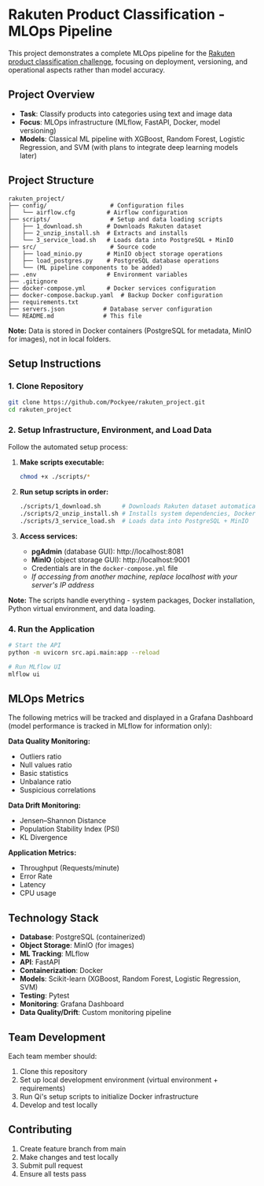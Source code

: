 # Rakuten Product Classification - MLOps Pipeline

This project demonstrates a complete MLOps pipeline for the [Rakuten product classification challenge](https://challengedata.ens.fr/participants/challenges/35/), focusing on deployment, versioning, and operational aspects rather than model accuracy.

## Project Overview

- **Task**: Classify products into categories using text and image data
- **Focus**: MLOps infrastructure (MLflow, FastAPI, Docker, model versioning)
- **Models**: Classical ML pipeline with XGBoost, Random Forest, Logistic Regression, and SVM (with plans to integrate deep learning models later)

## Project Structure

```
rakuten_project/
├── config/                  # Configuration files
│   └── airflow.cfg         # Airflow configuration
├── scripts/                 # Setup and data loading scripts
│   ├── 1_download.sh       # Downloads Rakuten dataset
│   ├── 2_unzip_install.sh  # Extracts and installs
│   └── 3_service_load.sh   # Loads data into PostgreSQL + MinIO
├── src/                     # Source code
│   ├── load_minio.py       # MinIO object storage operations
│   ├── load_postgres.py    # PostgreSQL database operations
│   └── (ML pipeline components to be added)
├── .env                    # Environment variables
├── .gitignore
├── docker-compose.yml      # Docker services configuration
├── docker-compose.backup.yaml  # Backup Docker configuration
├── requirements.txt
├── servers.json           # Database server configuration
└── README.md              # This file
```

**Note:** Data is stored in Docker containers (PostgreSQL for metadata, MinIO for images), not in local folders.

## Setup Instructions

### 1. Clone Repository
```bash
git clone https://github.com/Pockyee/rakuten_project.git
cd rakuten_project
```

### 2. Setup Infrastructure, Environment, and Load Data
Follow the automated setup process:

1. **Make scripts executable:**
   ```bash
   chmod +x ./scripts/*
   ```

2. **Run setup scripts in order:**
   ```bash
   ./scripts/1_download.sh      # Downloads Rakuten dataset automatically
   ./scripts/2_unzip_install.sh # Installs system dependencies, Docker, creates venv, installs Python packages
   ./scripts/3_service_load.sh  # Loads data into PostgreSQL + MinIO
   ```

3. **Access services:**
   - **pgAdmin** (database GUI): http://localhost:8081
   - **MinIO** (object storage GUI): http://localhost:9001
   - Credentials are in the `docker-compose.yml` file
   - *If accessing from another machine, replace localhost with your server's IP address*

**Note:** The scripts handle everything - system packages, Docker installation, Python virtual environment, and data loading.

### 4. Run the Application
```bash
# Start the API
python -m uvicorn src.api.main:app --reload

# Run MLflow UI
mlflow ui
```

## MLOps Metrics

The following metrics will be tracked and displayed in a Grafana Dashboard (model performance is tracked in MLflow for information only):

**Data Quality Monitoring:**
- Outliers ratio
- Null values ratio  
- Basic statistics
- Unbalance ratio
- Suspicious correlations

**Data Drift Monitoring:**
- Jensen–Shannon Distance
- Population Stability Index (PSI)
- KL Divergence

**Application Metrics:**
- Throughput (Requests/minute)
- Error Rate
- Latency
- CPU usage

## Technology Stack

- **Database**: PostgreSQL (containerized)
- **Object Storage**: MinIO (for images)
- **ML Tracking**: MLflow
- **API**: FastAPI
- **Containerization**: Docker
- **Models**: Scikit-learn (XGBoost, Random Forest, Logistic Regression, SVM)
- **Testing**: Pytest
- **Monitoring**: Grafana Dashboard
- **Data Quality/Drift**: Custom monitoring pipeline

## Team Development

Each team member should:
1. Clone this repository
2. Set up local development environment (virtual environment + requirements)
3. Run Qi's setup scripts to initialize Docker infrastructure
4. Develop and test locally

## Contributing

1. Create feature branch from main
2. Make changes and test locally
3. Submit pull request
4. Ensure all tests pass